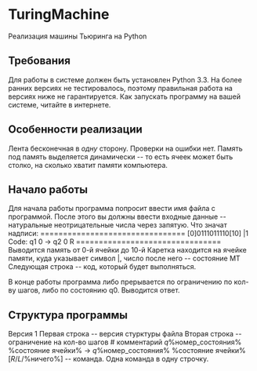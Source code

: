 TuringMachine
=============

Реализация машины Тьюринга на Python

Требования
----------
Для работы в системе должен быть установлен Python 3.3. На более ранних версиях не тестировалось, поэтому правильная работа на версиях ниже не гарантируется. Как запускать программу на вашей системе, читайте в интернете.

Особенности реализации
----------------------
Лента бесконечная в *одну* сторону.
Проверки на ошибки нет.
Память под память выделяется динамически -- то есть ячеек может быть столко, на сколько хватит памяти компьютера.

Начало работы
-------------
Для начала работы программа попросит ввести имя файла с программой.
После этого вы должны ввести входные данные -- натуральные неотрицательные числа через запятую.
Что значат надписи:
    ================================
    [0]0111011110[10]
       |1
    Code: q1 0 -> q2 0 R
    ================================
Выводится память от 0-й ячейки до 10-й
Каретка находится на ячейке памяти, куда указывает символ |, число после него -- состояние МТ
Следующая строка -- код, который будет выполняться.

В конце работы программа либо прерывается по ограничению по кол-ву шагов, либо по состоянию q0.
Выводится ответ.

Структура программы
-------------------
Версия 1
Первая строка -- версия стурктуры файла
Вторая строка -- ограничение на кол-во шагов
\# комментарий
*q*%номер\_состояния% %состояние ячейки% -> *q*%номер\_состояния% %состояние ячейки% [*R*/*L*/%ничего%] -- команда.
Одна команда в одну строчку.
